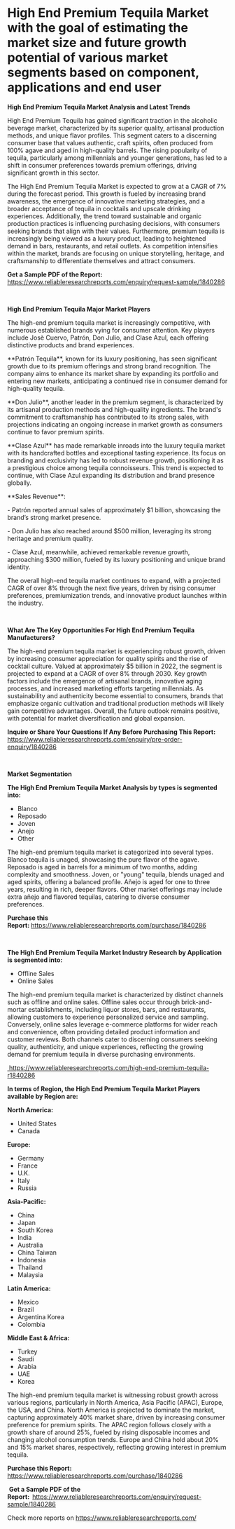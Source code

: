 <p><h1>High End Premium Tequila Market with the goal of estimating the market size and future growth potential of various market segments based on component, applications and end user</h1></p><p><strong>High End Premium Tequila Market Analysis and Latest Trends</strong></p>
<p><p>High End Premium Tequila has gained significant traction in the alcoholic beverage market, characterized by its superior quality, artisanal production methods, and unique flavor profiles. This segment caters to a discerning consumer base that values authentic, craft spirits, often produced from 100% agave and aged in high-quality barrels. The rising popularity of tequila, particularly among millennials and younger generations, has led to a shift in consumer preferences towards premium offerings, driving significant growth in this sector.</p><p>The High End Premium Tequila Market is expected to grow at a CAGR of 7% during the forecast period. This growth is fueled by increasing brand awareness, the emergence of innovative marketing strategies, and a broader acceptance of tequila in cocktails and upscale drinking experiences. Additionally, the trend toward sustainable and organic production practices is influencing purchasing decisions, with consumers seeking brands that align with their values. Furthermore, premium tequila is increasingly being viewed as a luxury product, leading to heightened demand in bars, restaurants, and retail outlets. As competition intensifies within the market, brands are focusing on unique storytelling, heritage, and craftsmanship to differentiate themselves and attract consumers.</p></p>
<p><strong>Get a Sample PDF of the Report:&nbsp;</strong> <a href="https://www.reliableresearchreports.com/enquiry/request-sample/1840286?utm_campaign=2002&utm_medium=2&utm_source=Github&utm_content=ia&utm_term=10022025&utm_id=high-end-premium-tequila">https://www.reliableresearchreports.com/enquiry/request-sample/1840286</a></p>
<p>&nbsp;</p>
<p><strong>High End Premium Tequila Major Market Players</strong></p>
<p><p>The high-end premium tequila market is increasingly competitive, with numerous established brands vying for consumer attention. Key players include Josè Cuervo, Patrón, Don Julio, and Clase Azul, each offering distinctive products and brand experiences.</p><p>**Patrón Tequila**, known for its luxury positioning, has seen significant growth due to its premium offerings and strong brand recognition. The company aims to enhance its market share by expanding its portfolio and entering new markets, anticipating a continued rise in consumer demand for high-quality tequila.</p><p>**Don Julio**, another leader in the premium segment, is characterized by its artisanal production methods and high-quality ingredients. The brand's commitment to craftsmanship has contributed to its strong sales, with projections indicating an ongoing increase in market growth as consumers continue to favor premium spirits.</p><p>**Clase Azul** has made remarkable inroads into the luxury tequila market with its handcrafted bottles and exceptional tasting experience. Its focus on branding and exclusivity has led to robust revenue growth, positioning it as a prestigious choice among tequila connoisseurs. This trend is expected to continue, with Clase Azul expanding its distribution and brand presence globally.</p><p>**Sales Revenue**: </p><p>- Patrón reported annual sales of approximately $1 billion, showcasing the brand’s strong market presence. </p><p>- Don Julio has also reached around $500 million, leveraging its strong heritage and premium quality.</p><p>- Clase Azul, meanwhile, achieved remarkable revenue growth, approaching $300 million, fueled by its luxury positioning and unique brand identity.</p><p>The overall high-end tequila market continues to expand, with a projected CAGR of over 8% through the next five years, driven by rising consumer preferences, premiumization trends, and innovative product launches within the industry.</p></p>
<p>&nbsp;</p>
<p><strong>What Are The Key Opportunities For High End Premium Tequila Manufacturers?</strong></p>
<p><p>The high-end premium tequila market is experiencing robust growth, driven by increasing consumer appreciation for quality spirits and the rise of cocktail culture. Valued at approximately $5 billion in 2022, the segment is projected to expand at a CAGR of over 8% through 2030. Key growth factors include the emergence of artisanal brands, innovative aging processes, and increased marketing efforts targeting millennials. As sustainability and authenticity become essential to consumers, brands that emphasize organic cultivation and traditional production methods will likely gain competitive advantages. Overall, the future outlook remains positive, with potential for market diversification and global expansion.</p></p>
<p><strong>Inquire or Share Your Questions If Any Before Purchasing This Report:</strong> <a href="https://www.reliableresearchreports.com/enquiry/pre-order-enquiry/1840286?utm_campaign=2002&utm_medium=2&utm_source=Github&utm_content=ia&utm_term=10022025&utm_id=high-end-premium-tequila">https://www.reliableresearchreports.com/enquiry/pre-order-enquiry/1840286</a></p>
<p>&nbsp;</p>
<p><strong>Market Segmentation</strong></p>
<p><strong>The High End Premium Tequila Market Analysis by types is segmented into:</strong></p>
<p><ul><li>Blanco</li><li>Reposado</li><li>Joven</li><li>Anejo</li><li>Other</li></ul></p>
<p><p>The high-end premium tequila market is categorized into several types. Blanco tequila is unaged, showcasing the pure flavor of the agave. Reposado is aged in barrels for a minimum of two months, adding complexity and smoothness. Joven, or "young" tequila, blends unaged and aged spirits, offering a balanced profile. Añejo is aged for one to three years, resulting in rich, deeper flavors. Other market offerings may include extra añejo and flavored tequilas, catering to diverse consumer preferences.</p></p>
<p><strong>Purchase this Report:&nbsp;</strong><a href="https://www.reliableresearchreports.com/purchase/1840286?utm_campaign=2002&utm_medium=2&utm_source=Github&utm_content=ia&utm_term=10022025&utm_id=high-end-premium-tequila">https://www.reliableresearchreports.com/purchase/1840286</a></p>
<p>&nbsp;</p>
<p><strong>The High End Premium Tequila Market Industry Research by Application is segmented into:</strong></p>
<p><ul><li>Offline Sales</li><li>Online Sales</li></ul></p>
<p><p>The high-end premium tequila market is characterized by distinct channels such as offline and online sales. Offline sales occur through brick-and-mortar establishments, including liquor stores, bars, and restaurants, allowing customers to experience personalized service and sampling. Conversely, online sales leverage e-commerce platforms for wider reach and convenience, often providing detailed product information and customer reviews. Both channels cater to discerning consumers seeking quality, authenticity, and unique experiences, reflecting the growing demand for premium tequila in diverse purchasing environments.</p></p>
<p><a href="https://www.reliableresearchreports.com/high-end-premium-tequila-r1840286?utm_campaign=2002&utm_medium=2&utm_source=Github&utm_content=ia&utm_term=10022025&utm_id=high-end-premium-tequila">&nbsp;https://www.reliableresearchreports.com/high-end-premium-tequila-r1840286</a></p>
<p><strong>In terms of Region, the High End Premium Tequila Market Players available by Region are:</strong></p>
<p>
    <p> <strong> North America: </strong>
        <ul>
            <li>United States</li>
            <li>Canada</li>
        </ul>
        </p> 
    <p> <strong> Europe: </strong>
        <ul>
            <li>Germany</li>
            <li>France</li>
            <li>U.K.</li>
            <li>Italy</li>
            <li>Russia</li>
        </ul>
        </p> 
    <p> <strong> Asia-Pacific: </strong>
        <ul>
            <li>China</li>
            <li>Japan</li>
            <li>South Korea</li>
            <li>India</li>
            <li>Australia</li>
            <li>China Taiwan</li>
            <li>Indonesia</li>
            <li>Thailand</li>
            <li>Malaysia</li>
        </ul>
        </p> 
    <p> <strong> Latin America: </strong>
        <ul>
            <li>Mexico</li>
            <li>Brazil</li>
            <li>Argentina Korea</li>
            <li>Colombia</li>
        </ul>
        </p> 
    <p> <strong> Middle East & Africa: </strong>
        <ul>
            <li>Turkey</li>
            <li>Saudi</li>
            <li>Arabia</li>
            <li>UAE</li>
            <li>Korea</li>
        </ul>
    </p>
    </p>
<p><p>The high-end premium tequila market is witnessing robust growth across various regions, particularly in North America, Asia Pacific (APAC), Europe, the USA, and China. North America is projected to dominate the market, capturing approximately 40% market share, driven by increasing consumer preference for premium spirits. The APAC region follows closely with a growth share of around 25%, fueled by rising disposable incomes and changing alcohol consumption trends. Europe and China hold about 20% and 15% market shares, respectively, reflecting growing interest in premium tequila.</p></p>
<p><strong>Purchase this Report: </strong><a href="https://www.reliableresearchreports.com/purchase/1840286?utm_campaign=2002&utm_medium=2&utm_source=Github&utm_content=ia&utm_term=10022025&utm_id=high-end-premium-tequila">https://www.reliableresearchreports.com/purchase/1840286</a></p>
<p>&nbsp;<strong>Get a Sample PDF of the Report:&nbsp;&nbsp;</strong><a href="https://www.reliableresearchreports.com/enquiry/request-sample/1840286?utm_campaign=2002&utm_medium=2&utm_source=Github&utm_content=ia&utm_term=10022025&utm_id=high-end-premium-tequila">https://www.reliableresearchreports.com/enquiry/request-sample/1840286</a></p>
<p><strong></strong></p>
<p>Check more reports on <a href="https://www.reliableresearchreports.com/?utm_campaign=2002&utm_medium=2&utm_source=Github&utm_content=ia&utm_term=10022025&utm_id=high-end-premium-tequila">https://www.reliableresearchreports.com/</a></p>